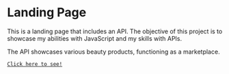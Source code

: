 # Landing Page

This is a landing page that includes an API. The objective of this project is to showcase my abilities with JavaScript and my skills with APIs.

The API showcases various beauty products, functioning as a marketplace.

<a href="./estilo base/images/ladingPage.png"> `Click here to see!` </a>